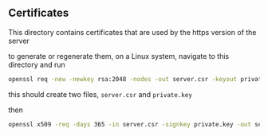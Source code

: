 ## Certificates

This directory contains certificates that are used by the https version of the server

to generate or regenerate them, on a Linux system, navigate to this directory and run

```sh
openssl req -new -newkey rsa:2048 -nodes -out server.csr -keyout private.key
```

this should create two files, `server.csr` and `private.key`

then

```sh
openssl x509 -req -days 365 -in server.csr -signkey private.key -out server.crt
```

